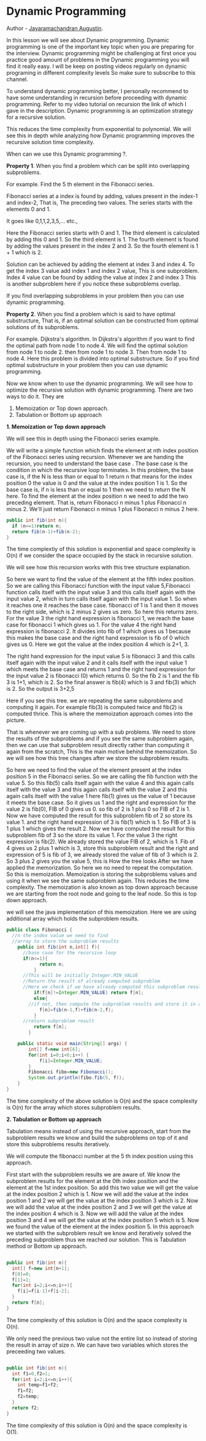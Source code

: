 # Dynamic Programming

Author - [Jayaramachandran Augustin](https://www.linkedin.com/in/jayaramachandran-augustin-bbb754109/).


In this lesson we will see about Dynamic programming. Dynamic programming is one of the important key topic when you are preparing for the interview. Dynamic programming might be challenging at first once you practice good amount of problems in the Dynamic programming you will find it really easy. I will be keep on posting videos regularly on dynamic programing in different complexity levels So make sure to subscribe to this channel.

To understand dynamic programming better, I personally recommend to have some understanding in recursion before proceeding with dynamic programming. Refer to my video tutorial on recursion the link of which I gave in the description. Dynamic programming is an optimization strategy for a recursive solution.

This reduces the time complexity from exponential to polynomial. We will see this in depth while analyzing how Dynamic programming improves the recursive solution time complexity.


When can we use this Dynamic programming ?.

__Property 1__. When you find a problem which can be split into overlapping subproblems.   

For example. Find the 5 th element in the Fibonacci series.

Fibonacci series at a index is found by adding, values present in the index-1 and index-2, That is, The preceding two values. The series starts with the elements 0 and 1.

It goes like 0,1,1,2,3,5,... etc.,

Here the Fibonacci series starts with 0 and 1. The third element is calculated by adding this 0 and 1. So the third element is 1. The fourth element is found by adding the values present in the index 2 and 3. So the fourth element is 1 + 1 which is 2.

Solution can be achieved by adding the element at index 3 and index 4. To get the index 3 value add index 1 and index 2 value, This is one subproblem. Index 4 value can be found by adding the value at index 2 and index 3 This is another subproblem here if you notice these subproblems overlap.

If you find overlapping subproblems in your problem then you can use dynamic programming.


__Property 2__. When you find a problem which is said to have optimal substructure, That is, if an optimal solution can be constructed from optimal solutions of its subproblems.   

For example. Dijkstra's algorithm. In Dijkstra's algorithm if you want to find the optimal path from node 1 to node 4. We will find the optimal solution from node 1 to node 2. then from node 1 to node 3. Then from node 1 to node 4. Here this problem is divided into optimal substructure. So if you find optimal substructure in your problem then you can use dynamic programming.


Now we know when to use the dynamic programming. We will see how to optimize the recursive solution with dynamic programming.
There are two ways to do it. They are
  1. Memoization or Top down approach.
  2. Tabulation or Bottom up approach



  __1. Memoization or Top down approach__

We will see this in depth using the Fibonacci series example.

We will write a simple function which finds the element at nth index position of the Fibonacci series using recursion. Whenever we are handing the recursion, you need to understand the base case . The base case is the condition in which the recursive loop terminates. In this problem, the base case is, if the N is less than or equal to 1 return n that means for the index position 0 the value is 0 and the value at the index position 1 is 1.  So the base case is, if n is less than or equal to 1 then we need to return the N here. To find the element at the index position n we need to add the two preceding element. That is, return Fibonacci n minus 1 plus Fibonacci n minus 2. We'll just return Fibonacci n minus 1 plus Fibonacci n minus 2 here.

 ```JAVA
 public int fib(int n){
   if (n<=1)return n;
   return fib(n-1)+fib(n-2);
 }

 ```
 The time complextiy of this solution is exponential and space complexity is O(n) if we consider the space occupied by the stack in recursive solution.

We will see how this recursion works with this tree structure explanation.

So here we want to find the value of the element at the fifth index position. So we are calling this Fibonacci function with the input value 5,Fibonacci function calls itself with the input value 3 and this calls itself again with the input value 2, which in turn calls itself again with the input value 1. So when it reaches one it reaches the base case. fibonacci of 1 is 1 and then it moves to the right side, which is 2 minus 2  gives us zero. So here this returns zero. For the value 3 the right hand expression is fibonacci 1, we reach the base case for fibonacci 1 which gives us 1. For the value 4 the right hand expression is fibonacci 2. It divides into fib of 1 which gives us 1 because this makes the base case and the right hand expression is fib of 0 which gives us 0. Here we got the value at the index position 4 which is 2+1, 3.

The right hand expression for the input value 5 is fibonacci 3 and this calls itself again with the input value 2 and it calls itself with the input value 1 which meets the base case and returns 1 and the right hand expression for the input value 2 is fibonacci (0) which returns 0. So the fib 2 is 1 and the fib 3 is 1+1, which is 2. So the final answer is fib(4) which is 3 and fib(3) which is 2. So the output is 3+2,5

Here if you see this tree. we are repeating the same subproblems and computing it again. For example fib(3) is computed twice and fib(2) is computed thrice. This is where the memoization approach comes into the picture.

That is whenever we are coming up with a sub problems. We need to store the results of the subproblems and if you see the same subproblem again, then we can use that subproblem result directly rather than computing it again from the scratch,  This is the main motive behind the memoization. So we will see how this tree changes after we store the subproblem results.


So here we need to find the value of the element present at the index position 5 in the Fibonacci series. So we are calling the fib function with the value 5. So this fib(5) calls itself again with the value 4 and this again calls itself with the value 3 and this again calls itself with the value 2 and this again calls itself with the value 1 here fib(1) gives us the value of 1 because it meets the base case. So it gives us 1 and the right and expression for the value 2 is fib(0), FIB of 0 gives us 0. so fib of 2 is 1 plus 0 so FIB of 2 is 1.   Now we have computed the result for this subproblem fib of 2 so store its value 1. and  the right hand expression of 3 is fib(1) which is 1. So FIB of 3 is 1 plus 1 which gives the result 2. Now we have computed the result for this subproblem fib of 3 so the store its value 1. For the value 3 the right expression is fib(2). We already stored the value FIB of 2, which is 1. Fib of 4 gives us 2 plus 1 which is 3, store this subproblem result and the right and expression of 5 is fib of 3, we already stored the value of fib of 3 which is 2. So 3 plus 2 gives you the value 5, this is How the tree looks After we have applied the memorization. So here we no need to repeat the computation. So this is memoization. Memoization is storing the subproblems values and using it when we see the same subproblem again. This reduces the time complexity. The memoization is also known as top down approach because we are starting from the root node and going to the leaf node. So this is top down approach.

we will see the java implementation of this memoization. Here we are using additional array which holds the subproblem results.

```java
public class Fibonacci {
  //n the index value we need to find
  //array to store the subproblem results
	public int fib(int n,int[] f){
      //base case for the recursive loop
      if(n<=1){
		    return n;
		  }
      //This will be initially Integer.MIN_VALUE
      //Return the result of already computed subproblem
      //Here we check if we have already computed this subproblem result. if computed we will return the value
		  if(f[n]!=Integer.MIN_VALUE) return f[n];
		  else{
        //if not, then compute the subproblem results and store it in array
		    f[n]=fib(n-1,f)+fib(n-2,f);
		  }
      //return subproblem result
		  return f[n];
		}

	public static void main(String[] args) {
		int[] f=new int[6];
		for(int i=0;i<6;i++) {
			f[i]=Integer.MIN_VALUE;
		}
		Fibonacci fibo=new Fibonacci();
		System.out.println(fibo.fib(5, f));
	}
}

```

The time complexity of the above solution is O(n) and the space complexity is O(n) for the array which stores subproblem results.

__2. Tabulation or Bottom up approach__

Tabulation means instead of using the recursive approach, start from the subproblem results we know and build the subproblems on top of it and store this subproblems results iteratively.

We will compute the fibonacci number at the 5 th index position using this approach.

First start with the subproblem results we are aware of. We know the subproblem results for the element at the 0th index position and the element at the 1st index position. So add this two value we will get the value at the index position 2 which is 1. Now we will add the value at the index position 1 and 2 we will get the value at the index position 3 which is 2. Now we will add the value at the index position 2 and 3 we will get the value at the index position 4 which is 3. Now we will add the value at the index position 3 and 4 we will get the value at the index position 5 which is 5. Now we found the value of the element at the index position 5. In this approach we started with the subproblem result we know and iteratively solved the preceding subproblem thus we reached our solution. This is Tabulation method or Bottom up approach.

```java

public int fib(int n){
  int[] f=new int[n+1];
  f[0]=0;
  f[1]=1;
  for(int i=2;i<=n;i++){
    f[i]=f[i-1]+f[i-2];
  }
  return f[n];
}
```

The time complexity of this solution is O(n) and the space complexity is O(n).

We only need the previous two value not the entire list so instead of storing the result in array of size n. We can have two variables which stores the preceeding two values.

```java

public int fib(int n){
  int f1=0,f2=1;
  for(int i=2;i<=n;i++){
    int temp=f1+f2;
    f1=f2;
    f2=temp;
  }
  return f2;
}
```

The time complexity of this solution is O(n) and the space complexity is O(1).
